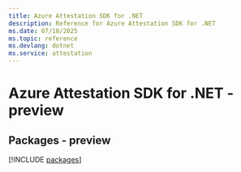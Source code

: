 ```yaml
---
title: Azure Attestation SDK for .NET
description: Reference for Azure Attestation SDK for .NET
ms.date: 07/18/2025
ms.topic: reference
ms.devlang: dotnet
ms.service: attestation
---
```

# Azure Attestation SDK for .NET - preview
## Packages - preview
[!INCLUDE [packages](attestation-index.md)]
